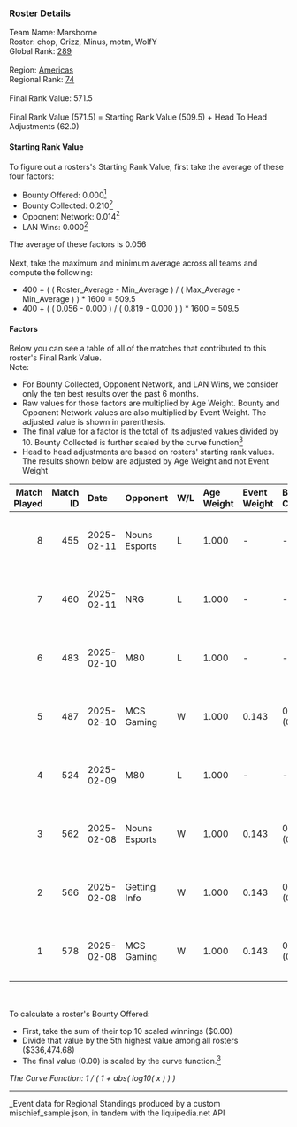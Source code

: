 ### Roster Details<br />
Team Name: Marsborne<br />
Roster: chop, Grizz, Minus, motm, WolfY<br />
Global Rank: [289](../../standings_global_2025_03_01.md)<br />
<br />
Region: [Americas]( ../../standings_americas_2025_03_01.md)<br />
Regional Rank: [74]( ../../standings_americas_2025_03_01.md)<br />
<br />
Final Rank Value:  571.5<br />
<br />
Final Rank Value (571.5) = Starting Rank Value (509.5) + Head To Head Adjustments (62.0)<br />

#### Starting Rank Value<br />
To figure out a rosters's Starting Rank Value, first take the average of these four factors:<br />
- Bounty Offered: 0.000[<sup>1</sup>](#table2)
- Bounty Collected: 0.210[<sup>2</sup>](#table1)
- Opponent Network: 0.014[<sup>2</sup>](#table1)
- LAN Wins: 0.000[<sup>2</sup>](#table1)

The average of these factors is 0.056<br />
<br />
Next, take the maximum and minimum average across all teams and compute the following:<br />
- 400 + ( ( Roster_Average - Min_Average ) / ( Max_Average - Min_Average ) ) * 1600 = 509.5
- 400 + ( ( 0.056 - 0.000 ) / ( 0.819 - 0.000 ) ) * 1600 = 509.5


#### Factors<br />
Below you can see a table of all of the matches that contributed to this roster's Final Rank Value.<br />
Note:<br />

- For Bounty Collected, Opponent Network, and LAN Wins, we consider only the ten best results over the past 6 months.
- Raw values for those factors are multiplied by Age Weight. Bounty and Opponent Network values are also multiplied by Event Weight. The adjusted value is shown in parenthesis.
- The final value for a factor is the total of its adjusted values divided by 10. Bounty Collected is further scaled by the curve function[<sup>3</sup>](#curveFunction)
- Head to head adjustments are based on rosters' starting rank values. The results shown below are adjusted by Age Weight and not Event Weight
<span id="table1"></span><br />


| Match Played | Match ID | Date       | Opponent      | W/L | Age Weight | Event Weight | Bounty Collected | Opponent Network | LAN Wins  | H2H Adj. | Roster                          |
| -: | -: | :- | :- | :- | :- | :- | :- | :- | :- | -: | :- |
|            8 |      455 | 2025-02-11 | Nouns Esports | L   | 1.000      | -            | -                | -                | -         |    -6.45 | chop, Grizz, Minus, motm, WolfY |
|            7 |      460 | 2025-02-11 | NRG           | L   | 1.000      | -            | -                | -                | -         |    -2.72 | chop, Grizz, Minus, motm, WolfY |
|            6 |      483 | 2025-02-10 | M80           | L   | 1.000      | -            | -                | -                | -         |    -3.41 | chop, Minus, motm, steel, WolfY |
|            5 |      487 | 2025-02-10 | MCS Gaming    | W   | 1.000      | 0.143        | 0.003 (0.000)    | 0.310 (0.044)    | 0 (0.000) |    17.87 | chop, Minus, motm, steel, WolfY |
|            4 |      524 | 2025-02-09 | M80           | L   | 1.000      | -            | -                | -                | -         |    -3.22 | chop, Minus, motm, steel, WolfY |
|            3 |      562 | 2025-02-08 | Nouns Esports | W   | 1.000      | 0.143        | 0.007 (0.001)    | 0.336 (0.048)    | 0 (0.000) |    26.18 | chop, Grizz, Minus, motm, WolfY |
|            2 |      566 | 2025-02-08 | Getting Info  | W   | 1.000      | 0.143        | 0.000 (0.000)    | 0.056 (0.008)    | 0 (0.000) |    13.44 | chop, Grizz, Minus, motm, WolfY |
|            1 |      578 | 2025-02-08 | MCS Gaming    | W   | 1.000      | 0.143        | 0.003 (0.000)    | 0.310 (0.044)    | 0 (0.000) |    20.34 | chop, Minus, motm, steel, WolfY |

<br />
<span id="table2"></span><br />
To calculate a roster's Bounty Offered:<br />

- First, take the sum of their top 10 scaled winnings ($0.00)
- Divide that value by the 5th highest value among all rosters ($336,474.68)
- The final value (0.00) is scaled by the curve function.[<sup>3</sup>](#curveFunction)

<span id="curveFunction"></span>_The Curve Function: 1 / ( 1 + abs( log10( x ) ) )_<br />

---
_Event data for Regional Standings produced by a custom mischief_sample.json, in tandem with the liquipedia.net API<br />
